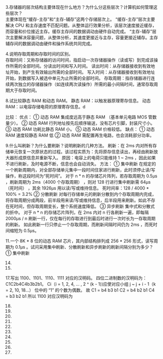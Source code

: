 3.存储器的层次结构主要体现在什么地方？为什么分这些层次？计算机如何管理这些层次？  
主要体现在“缓存-主存”和“主存-辅存”这两个存储层次上。
    “缓存-主存”层次主要解决 CPU 和主存速度不匹配问题。从整体运行效果分析，该层次速度接近缓存，而容量和价位接近主存。缓存主存间的数据调动由硬件自动完成。
    “主存-辅存”层次主要解决容量问题，从整体分析，其速度更接近与主存，容量更接近辅存。主存辅存间的数据调动由硬件和操作系统共同完成。


4.说明存取周期和存取时间的区别。  
  存取时间：又称存储器的访问时间，指启动一次存储器操作（读或写）到完成该操作所需的全部时间。分读出时间和写入时间。
    读出时间：从存储器接收到有效地址开始，到产生有效输出所需的全部时间。
    写入时间：从存储器接收到有效地址开始，到数据写入被选中单元为止所需的全部时间。
  存取周期：指存储器进行连续两次独立的存储器操作（如连续两次读操作）所需的最小间隔时间，通常存取周期大于存取时间。


8.试比较静态 RAM 和动态 RAM。
  静态 RAM：以触发器原理寄存信息。
  动态 RAM：以电容存储电荷的原理寄存信息。d

  比较：
    优点：
      ① 动态 RAM 集成度远高于静态 RAM （基本单元电路 MOS 管数量少）。
      ② 动态 RAM 行列地址按先后顺序输送，没有芯片引脚，封装尺寸小。
      ③ 动态 RAM 功耗比静态  RAM 小。
      ⑤ 动态 RAM 价格较低。
    缺点：
      ① 动态 RAM 速度较静态  RAM 低 
      ② 动态 RAM 需配置再生电路，也会消耗部分功率。


9.什么叫刷新？为什么要刷新？说明刷新的几种方法。
  刷新：在 2ms 内对所有存储单元恢复一次原状态的过程。该过程实质为：先将原存信息读出，再经由刷新放大器形成原信息并重新写入。
    原因：电容上的电荷只能维持 1 ~ 2ms ，因此如果不进行刷新，及时电源不断，信息也会自动消失。
    方法：
      ① 集中刷新
          在规定的一个刷新周期内，对全部存储单元集中一段时间住家进行刷新，此时须停止读/写操作，称这段时间为“死时间”。
          对于 n * n 的存储芯片阵列，若存取周期为 0.5μs ，刷新周期为 2ms（4000 个存取周期） ，则对 128 行进行集中刷新需 64μs（死时间） ，其余 1926μs 用以读/写或维持信息。
            死时间率：128 / 4000 * 100% = 3.2%
      ② 分散刷新
          对每行存储单元的刷新分散到内个存取周期内完成，将存取周期分成两段，前半段用来读/写或维持信息，后半段用来刷新。如此不存在死时间，但存取周期变长，整个系统速度降低。
      ③ 异步刷新
          集中式和分散式的折中。
          对于 n * n 的存储芯片阵列，在 2ms 内对 n 行各刷新一遍，即每隔 2000μs / n 刷新一行，仅在每行的存取进行到最后时进行一次时长为一存取周期的刷新。
          如此刷新一行只停止一个存取周期，而刷新间隔时间仍为 2ms ，而死时间缩短为 0.5μs。


11.一个 8K * 8 位的动态 RAM 芯片，其内部结构排列成 256 * 256 形式，读写周期为 0.1μs 。试问采用集中刷新、分散刷新和异步刷新的刷新间隔分别为多少？
  ① 集中刷新
  


14.

15.

17.写出 1100、1101、1110、1111 对应的汉明码。
  四位二进制数的汉明码为：C1C2b4C4b3b2b1。
  Ci（i = 1, 2, 4, ... , 2 ^ (k - 1))应使对应小组 j ~ j + i - 1（k = 2, 10, 18...） 位中的 “1” 的个数为偶数。
  故 C1 = b4 b3 b1
     C2 = b4 b2 b1
     C4 = b3 b2 b1
  所以 1100 对应汉明码为 

18.

20.

24.

28.

30.

35.

38.

39.

41.

42.


